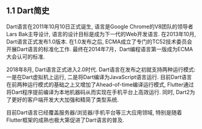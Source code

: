 ## 1.1 Dart简史

Dart语言在2011年10月10日正式诞生, 语言是Google Chrome的V8团队的领导者Lars Bak主导设计, 语言的设计目标是成为下一代的Web开发语言. 在2013年10月, Dart语言正式发布1.0版本. 在1.0发布之后, ECMA成立了专门的TC52技术委员会开展Dart语言的标准化工作. 最终在2014年7月，Dart编程语言第一版成为ECMA大会认可的标准.

2018年8月, Dart语言正式进入2.0时代. Dart语言在发布之初就支持两种运行模式: 一是在Dart虚拟机上运行, 二是将Dart编译为JavaScript语言运行. 目前Dart语言在前两种运行模式的基础之上又增加了Ahead-of-time编译运行模式, Flutter通过将Dart程序提前编译为本地机器码从而实现在手机平台上高效运行. 同时, Dart2为了更好的客户端开发大大加强和精简了类型系统.

目前Dart语言已经覆盖服务器/浏览器/手机平台等三大应用领域, 特别是随着Flutter框架的成熟也极大第促进了Dart语言的普及.

